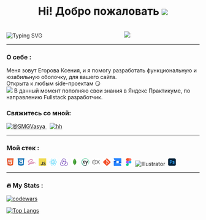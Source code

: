 <div id="header" align="center">
<h1 align="center">Hi! Добро пожаловать <img
src="https://github.com/blackcater/blackcater/raw/main/images/Hi.gif" height="32" /></h1>
</div>
</br>
<div>
  <img align="center"src="https://readme-typing-svg.herokuapp.com?font=Arial&duration=6000&pause=300&center=true&vCenter=true&random=false&width=400&color=8366FF&lines=Trust+me%2C+I'm+a+developer" alt="Typing      SVG" />
  <img align="right" src="https://media.giphy.com/media/v1.Y2lkPTc5MGI3NjExNmZ3YmVsMjJwMXoycWxnZnM2ZnZrZDhhZmJ2dHc4bWxxaGpxNDNqdiZlcD12MV9pbnRlcm5hbF9naWZfYnlfaWQmY3Q9Zw/uB86ZyWQsnFSGYe2sA/giphy.gif"             
  width="39%"/>
</div>

---

### О себе :
Меня зовут Егорова Ксения, и я помогу разработать функциональную и юзабильную оболочку, для вашего сайта.</br>Открыта к любым side-проектам :smirk: </br>
 <img src="https://media.giphy.com/media/WUlplcMpOCEmTGBtBW/giphy.gif" width="30"> В данный момент пополняю свои знания в Яндекс Практикуме, по направлению Fullstack разработчик.

### Свяжитесь со мной:
<a href="https://t.me/SMGVasya">
  <img
    src="https://camo.githubusercontent.com/61fd23b4a292ef12bb2cf329c872299705e0c52198522aeb49e0b76bbe6eefb2/68747470733a2f2f63646e2e73696d706c6569636f6e732e6f72672f74656c656772616d"
    alt="@SMGVasya"
    title="telegram"
    width="4%"
  />
</a>&nbsp;
<a href="https://hh.ru/resume/c840af0bff0c6911650039ed1f30504777304f">
  <img
    src="https://img.hhcdn.ru/employer-logo/4069248.png"
    alt="hh"
    title="резюме"
    width="4%"
  />
</a>

---

### Мой стек :
<div>
  <img
    src="https://github.com/devicons/devicon/blob/master/icons/html5/html5-original.svg"
    title="HTML5"
    alt="HTML"
    width="4%"
    />&nbsp;
  <img
    src="https://github.com/devicons/devicon/blob/master/icons/css3/css3-plain.svg"
    title="CSS3"
    alt="CSS"
    width="4%"
  />&nbsp;
  <img
    src="https://github.com/devicons/devicon/blob/master/icons/sass/sass-original.svg"
    title="Sass"
    alt="Sass"
    width="4%"
  />&nbsp;
  <img
    src="https://github.com/devicons/devicon/blob/master/icons/javascript/javascript-original.svg"
    title="JavaScript"
    alt="JavaScript"
    width="4%"
  />&nbsp;
  <img
    src="https://github.com/devicons/devicon/blob/master/icons/react/react-original.svg"
    title="React"
    alt="React"
    width="4%"
  />&nbsp;
  <img
    src="https://github.com/devicons/devicon/blob/master/icons/redux/redux-original.svg"
    title="Redux"
    alt="Redux"
    width="4%"
  />&nbsp;
  <img
    src="https://github.com/devicons/devicon/blob/master/icons/mongodb/mongodb-original.svg"
    title="Mongodb"
    alt="Mongodb"
    width="4%"
  />&nbsp;
  <img
    src="https://github.com/devicons/devicon/blob/master/icons/cypressio/cypressio-original.svg"
    title="Cypress"
    alt="Cypress"
    width="4%"
  />&nbsp;
  <img
    src="https://github.com/devicons/devicon/blob/master/icons/express/express-original.svg"
    title="Express"
    alt="Express"
    width="4%"
  />&nbsp;
  <img
    src="https://github.com/devicons/devicon/blob/master/icons/git/git-original.svg"
    title="Git"
    alt="Git"
    width="4%"
  />&nbsp;
  <img
    src="https://github.com/devicons/devicon/blob/master/icons/jiraalign/jiraalign-original.svg"
    title="Jira Atlassian"
    alt="Jira"
    width="4%"
  />&nbsp;
  <img
    src="https://github.com/devicons/devicon/blob/master/icons/figma/figma-original.svg"
    title="Figma"
    alt="Figma"
    width="4%"
  />&nbsp;
  <img
    src="https://www.vectorlogo.zone/logos/adobe_illustrator/adobe_illustrator-icon.svg"
    title="Illustrator"
    alt="Illustrator"
    width="4%"
  />&nbsp;
  <img
    src="https://github.com/devicons/devicon/blob/master/icons/photoshop/photoshop-original.svg"
    title="Photoshop"
    alt="Photoshop"
    width="4%"
  />
  <!--<img src="https://github.com/devicons/devicon/blob/master/icons/mysql/mysql-original-wordmark.svg" title="MySQL"  alt="MySQL" width="40" height="40"/>&nbsp;-->
<!--   <img src="https://github.com/devicons/devicon/blob/master/icons/nodejs/nodejs-original-wordmark.svg" title="NodeJS" alt="NodeJS" width="40" height="40"/>&nbsp; -->
</div>

---

### :fire: My Stats :
[![codewars](https://www.codewars.com/users/smgvasya/badges/large)](https://www.codewars.com/users/smgvasya)  

[![Top Langs](https://github-readme-stats.vercel.app/api/top-langs/?username=smgvasya&layout=compact&theme=vision-friendly-dark)](https://github.com/anuraghazra/github-readme-stats)
